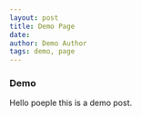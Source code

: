 ```yaml
---
layout: post
title: Demo Page
date: 
author: Demo Author
tags: demo, page
---
```


### Demo 
Hello poeple this is a demo post.

